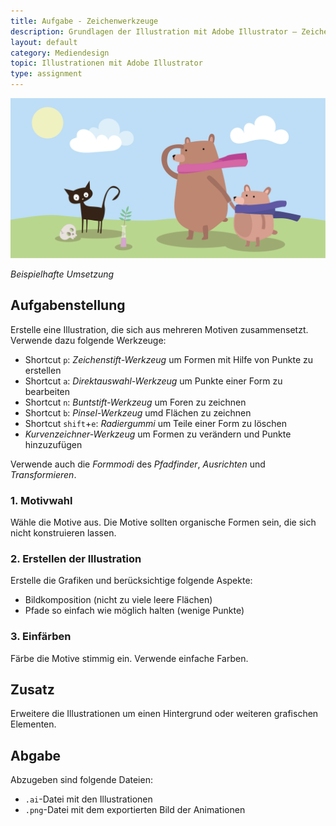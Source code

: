 ```yaml
---
title: Aufgabe - Zeichenwerkzeuge
description: Grundlagen der Illustration mit Adobe Illustrator – Zeichenwerkzeuge - Aufgabe
layout: default
category: Mediendesign
topic: Illustrationen mit Adobe Illustrator
type: assignment
---
```



![Beispielhafte Umsetzung](./img/umsetzung_zeichnen.png)

_Beispielhafte Umsetzung_


## Aufgabenstellung

Erstelle eine Illustration, die sich aus mehreren Motiven zusammensetzt. Verwende dazu folgende Werkzeuge: 

- Shortcut `p`: _Zeichenstift-Werkzeug_ um Formen mit Hilfe von Punkte zu erstellen
- Shortcut `a`: _Direktauswahl-Werkzeug_ um Punkte einer Form zu bearbeiten 
- Shortcut `n`: _Buntstift-Werkzeug_ um Foren zu zeichnen
- Shortcut `b`: _Pinsel-Werkzeug_ umd Flächen zu zeichnen
- Shortcut `shift`+`e`: _Radiergummi_ um Teile einer Form zu löschen
- _Kurvenzeichner-Werkzeug_ um Formen zu verändern und Punkte hinzuzufügen

Verwende auch die _Formmodi_ des _Pfadfinder_, _Ausrichten_ und _Transformieren_.

### 1. Motivwahl
Wähle die Motive aus. Die Motive sollten organische Formen sein, die sich nicht konstruieren lassen.

### 2. Erstellen der Illustration
Erstelle die Grafiken und berücksichtige folgende Aspekte:
- Bildkomposition (nicht zu viele leere Flächen)
- Pfade so einfach wie möglich halten (wenige Punkte)

### 3. Einfärben
Färbe die Motive stimmig ein. Verwende einfache Farben.

## Zusatz
Erweitere die Illustrationen um einen Hintergrund oder weiteren grafischen Elementen.

## Abgabe
Abzugeben sind folgende Dateien:
- `.ai`-Datei mit den Illustrationen
- `.png`-Datei mit dem exportierten Bild der Animationen
